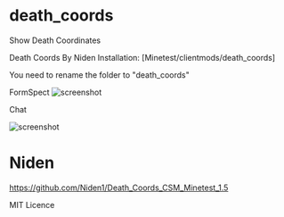 # death_coords
Show Death Coordinates

Death Coords By Niden
Installation:
[Minetest/clientmods/death_coords]

You need to rename the folder to "death_coords"

FormSpect
![screenshot](https://github.com/Niden1/Death_Coords_CSM_Minetest_1.5/blob/main/screenshot.png)

Chat

![screenshot](https://github.com/Niden1/Death_Coords_CSM_Minetest_1.5/blob/main/screenshot2.png)


# Niden

https://github.com/Niden1/Death_Coords_CSM_Minetest_1.5

MIT Licence
